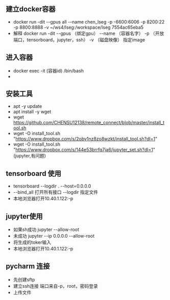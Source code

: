 ## 建立docker容器
- docker run -dit --gpus all --name chen_lseg -p -6600:6006 -p 8200:22 -p 8800:8888 -v ~/ws4/lseg:/workspace/lseg 7554ac65eba5
- 解释 docker run -dit --gpus （绑定gpu） --name （容器名字） -p （开放端口，tensorboard，jupyter，ssh） -v （磁盘映像） 指定image

## 进入容器
- docker exec -it  (容器id)   /bin/bash
- 

## 安装工具
- apt -y update
- apt install -y wget
- wget https://github.com/CHENSU12138/remote_connect/blob/master/install_tool.sh
- wget -O install_tool.sh "https://www.dropbox.com/s/2obv1nz8zo8wzkt/install_tool.sh?dl=1"
- wget -O install_tool.sh "https://www.dropbox.com/s/144e53brrfq7ja6/jupyter_set.sh?dl=1" (jupyter,有问题)
## tensorboard 使用
- tensorboard --logdir . --host=0.0.0.0 
-  --bind_all 打开所有接口 --logdir 指定文件
- 本地浏览器打开10.40.1.122:-p

## jupyter使用
- 如果sh成功 jupyter --allow-root
- 未成功 jupyter --ip 0.0.0.0  --allow-root
- 将生成的toker输入
- 本地浏览器打开10.40.1.122:-p

## pycharm 连接
- 先创建sftp
- 建立ssh连接 端口来自-p，root，密码登录
- 上传文件
